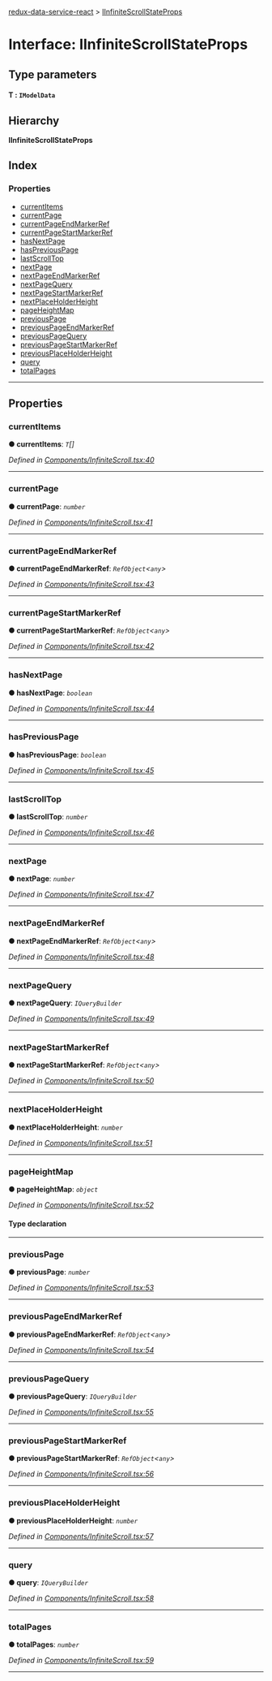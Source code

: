 [redux-data-service-react](../README.md) > [IInfiniteScrollStateProps](../interfaces/iinfinitescrollstateprops.md)

# Interface: IInfiniteScrollStateProps

## Type parameters
#### T :  `IModelData`
## Hierarchy

**IInfiniteScrollStateProps**

## Index

### Properties

* [currentItems](iinfinitescrollstateprops.md#currentitems)
* [currentPage](iinfinitescrollstateprops.md#currentpage)
* [currentPageEndMarkerRef](iinfinitescrollstateprops.md#currentpageendmarkerref)
* [currentPageStartMarkerRef](iinfinitescrollstateprops.md#currentpagestartmarkerref)
* [hasNextPage](iinfinitescrollstateprops.md#hasnextpage)
* [hasPreviousPage](iinfinitescrollstateprops.md#haspreviouspage)
* [lastScrollTop](iinfinitescrollstateprops.md#lastscrolltop)
* [nextPage](iinfinitescrollstateprops.md#nextpage)
* [nextPageEndMarkerRef](iinfinitescrollstateprops.md#nextpageendmarkerref)
* [nextPageQuery](iinfinitescrollstateprops.md#nextpagequery)
* [nextPageStartMarkerRef](iinfinitescrollstateprops.md#nextpagestartmarkerref)
* [nextPlaceHolderHeight](iinfinitescrollstateprops.md#nextplaceholderheight)
* [pageHeightMap](iinfinitescrollstateprops.md#pageheightmap)
* [previousPage](iinfinitescrollstateprops.md#previouspage)
* [previousPageEndMarkerRef](iinfinitescrollstateprops.md#previouspageendmarkerref)
* [previousPageQuery](iinfinitescrollstateprops.md#previouspagequery)
* [previousPageStartMarkerRef](iinfinitescrollstateprops.md#previouspagestartmarkerref)
* [previousPlaceHolderHeight](iinfinitescrollstateprops.md#previousplaceholderheight)
* [query](iinfinitescrollstateprops.md#query)
* [totalPages](iinfinitescrollstateprops.md#totalpages)

---

## Properties

<a id="currentitems"></a>

###  currentItems

**● currentItems**: *`T`[]*

*Defined in [Components/InfiniteScroll.tsx:40](https://github.com/Rediker-Software/redux-data-service-react/blob/8909226/src/Components/InfiniteScroll.tsx#L40)*

___
<a id="currentpage"></a>

###  currentPage

**● currentPage**: *`number`*

*Defined in [Components/InfiniteScroll.tsx:41](https://github.com/Rediker-Software/redux-data-service-react/blob/8909226/src/Components/InfiniteScroll.tsx#L41)*

___
<a id="currentpageendmarkerref"></a>

###  currentPageEndMarkerRef

**● currentPageEndMarkerRef**: *`RefObject`<`any`>*

*Defined in [Components/InfiniteScroll.tsx:43](https://github.com/Rediker-Software/redux-data-service-react/blob/8909226/src/Components/InfiniteScroll.tsx#L43)*

___
<a id="currentpagestartmarkerref"></a>

###  currentPageStartMarkerRef

**● currentPageStartMarkerRef**: *`RefObject`<`any`>*

*Defined in [Components/InfiniteScroll.tsx:42](https://github.com/Rediker-Software/redux-data-service-react/blob/8909226/src/Components/InfiniteScroll.tsx#L42)*

___
<a id="hasnextpage"></a>

###  hasNextPage

**● hasNextPage**: *`boolean`*

*Defined in [Components/InfiniteScroll.tsx:44](https://github.com/Rediker-Software/redux-data-service-react/blob/8909226/src/Components/InfiniteScroll.tsx#L44)*

___
<a id="haspreviouspage"></a>

###  hasPreviousPage

**● hasPreviousPage**: *`boolean`*

*Defined in [Components/InfiniteScroll.tsx:45](https://github.com/Rediker-Software/redux-data-service-react/blob/8909226/src/Components/InfiniteScroll.tsx#L45)*

___
<a id="lastscrolltop"></a>

###  lastScrollTop

**● lastScrollTop**: *`number`*

*Defined in [Components/InfiniteScroll.tsx:46](https://github.com/Rediker-Software/redux-data-service-react/blob/8909226/src/Components/InfiniteScroll.tsx#L46)*

___
<a id="nextpage"></a>

###  nextPage

**● nextPage**: *`number`*

*Defined in [Components/InfiniteScroll.tsx:47](https://github.com/Rediker-Software/redux-data-service-react/blob/8909226/src/Components/InfiniteScroll.tsx#L47)*

___
<a id="nextpageendmarkerref"></a>

###  nextPageEndMarkerRef

**● nextPageEndMarkerRef**: *`RefObject`<`any`>*

*Defined in [Components/InfiniteScroll.tsx:48](https://github.com/Rediker-Software/redux-data-service-react/blob/8909226/src/Components/InfiniteScroll.tsx#L48)*

___
<a id="nextpagequery"></a>

###  nextPageQuery

**● nextPageQuery**: *`IQueryBuilder`*

*Defined in [Components/InfiniteScroll.tsx:49](https://github.com/Rediker-Software/redux-data-service-react/blob/8909226/src/Components/InfiniteScroll.tsx#L49)*

___
<a id="nextpagestartmarkerref"></a>

###  nextPageStartMarkerRef

**● nextPageStartMarkerRef**: *`RefObject`<`any`>*

*Defined in [Components/InfiniteScroll.tsx:50](https://github.com/Rediker-Software/redux-data-service-react/blob/8909226/src/Components/InfiniteScroll.tsx#L50)*

___
<a id="nextplaceholderheight"></a>

###  nextPlaceHolderHeight

**● nextPlaceHolderHeight**: *`number`*

*Defined in [Components/InfiniteScroll.tsx:51](https://github.com/Rediker-Software/redux-data-service-react/blob/8909226/src/Components/InfiniteScroll.tsx#L51)*

___
<a id="pageheightmap"></a>

###  pageHeightMap

**● pageHeightMap**: *`object`*

*Defined in [Components/InfiniteScroll.tsx:52](https://github.com/Rediker-Software/redux-data-service-react/blob/8909226/src/Components/InfiniteScroll.tsx#L52)*

#### Type declaration

[key: `string`]: `number`

___
<a id="previouspage"></a>

###  previousPage

**● previousPage**: *`number`*

*Defined in [Components/InfiniteScroll.tsx:53](https://github.com/Rediker-Software/redux-data-service-react/blob/8909226/src/Components/InfiniteScroll.tsx#L53)*

___
<a id="previouspageendmarkerref"></a>

###  previousPageEndMarkerRef

**● previousPageEndMarkerRef**: *`RefObject`<`any`>*

*Defined in [Components/InfiniteScroll.tsx:54](https://github.com/Rediker-Software/redux-data-service-react/blob/8909226/src/Components/InfiniteScroll.tsx#L54)*

___
<a id="previouspagequery"></a>

###  previousPageQuery

**● previousPageQuery**: *`IQueryBuilder`*

*Defined in [Components/InfiniteScroll.tsx:55](https://github.com/Rediker-Software/redux-data-service-react/blob/8909226/src/Components/InfiniteScroll.tsx#L55)*

___
<a id="previouspagestartmarkerref"></a>

###  previousPageStartMarkerRef

**● previousPageStartMarkerRef**: *`RefObject`<`any`>*

*Defined in [Components/InfiniteScroll.tsx:56](https://github.com/Rediker-Software/redux-data-service-react/blob/8909226/src/Components/InfiniteScroll.tsx#L56)*

___
<a id="previousplaceholderheight"></a>

###  previousPlaceHolderHeight

**● previousPlaceHolderHeight**: *`number`*

*Defined in [Components/InfiniteScroll.tsx:57](https://github.com/Rediker-Software/redux-data-service-react/blob/8909226/src/Components/InfiniteScroll.tsx#L57)*

___
<a id="query"></a>

###  query

**● query**: *`IQueryBuilder`*

*Defined in [Components/InfiniteScroll.tsx:58](https://github.com/Rediker-Software/redux-data-service-react/blob/8909226/src/Components/InfiniteScroll.tsx#L58)*

___
<a id="totalpages"></a>

###  totalPages

**● totalPages**: *`number`*

*Defined in [Components/InfiniteScroll.tsx:59](https://github.com/Rediker-Software/redux-data-service-react/blob/8909226/src/Components/InfiniteScroll.tsx#L59)*

___

